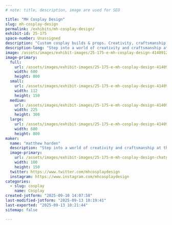 ```yaml
---
# note: title, description, image are used for SEO

title: "MH Cosplay Design"
slug: mh-cosplay-design
permalink: /exhibits/mh-cosplay-design/
exhibit-id: 25-175
space-number: Unassigned
description: "Custom cosplay builds & props. Creativity, craftsmanship, and wearable art!"
description-long: "Step into a world of creativity and craftsmanship at the MH Cosplay Design booth. Featuring custom-built armor, props, and costumes inspired by gaming, anime, and fantasy worlds, our display showcases the artistry behind cosplay. Visitors can view full-scale builds, learn about the design and fabrication process, and connect with a creator passionate about bringing characters to life. Whether you’re a seasoned cosplayer or just curious, the booth offers inspiration, conversation, and a closer look at how imagination transforms into wearable art."
image: /assets/images/exhibit-images/25-175-e-mh-cosplay-design-4140912b2f04b97c37e724f7c86bf04d-225x300.jpg
image-primary: 
  full:
    url: /assets/images/exhibit-images/25-175-e-mh-cosplay-design-4140912b2f04b97c37e724f7c86bf04d-full.jpg
    width: 600
    height: 800
  small:
    url: /assets/images/exhibit-images/25-175-e-mh-cosplay-design-4140912b2f04b97c37e724f7c86bf04d-112x150.jpg
    width: 112
    height: 150
  medium:
    url: /assets/images/exhibit-images/25-175-e-mh-cosplay-design-4140912b2f04b97c37e724f7c86bf04d-225x300.jpg
    width: 225
    height: 300
  large:
    url: /assets/images/exhibit-images/25-175-e-mh-cosplay-design-4140912b2f04b97c37e724f7c86bf04d-600x800.jpg
    width: 600
    height: 800
maker: 
  name: "matthew harden"
  description: "Step into a world of creativity and craftsmanship at the MH Cosplay Design booth. Featuring custom-built armor, props, and costumes inspired by gaming, anime, and fantasy worlds, our display showcases the artistry behind cosplay. Visitors can view full-scale builds, learn about the design and fabrication process, and connect with a creator passionate about bringing characters to life. Whether you’re a seasoned cosplayer or just curious, the booth offers inspiration, conversation, and a closer look at how imagination transforms into wearable art."
  image-primary:
    url: /assets/images/exhibit-images/25-175-m-mh-cosplay-design-chatgpt-image-jul-8-2025-04-51-15-pm-100x150.png
    width: 100
    height: 150
  twitter: https://www.twitter.com/mhcosplaydesign
  instagram: https://www.instagram.com/mhcosplaydesign
categories: 
  - slug: cosplay
    name: Cosplay
created-jotform: "2025-09-10 14:07:58"
last-modified-jotform: "2025-09-13 10:19:41"
last-exported: "2025-09-13 10:21:44"
sitemap: false

---
```

